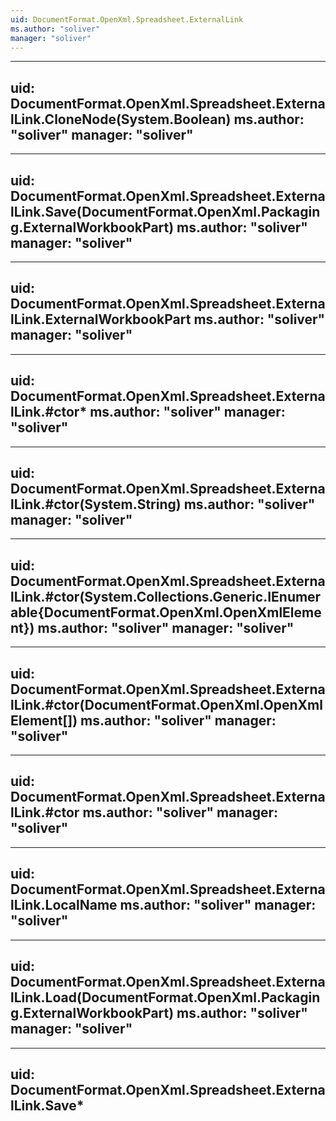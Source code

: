 ```yaml
---
uid: DocumentFormat.OpenXml.Spreadsheet.ExternalLink
ms.author: "soliver"
manager: "soliver"
---
```


---
uid: DocumentFormat.OpenXml.Spreadsheet.ExternalLink.CloneNode(System.Boolean)
ms.author: "soliver"
manager: "soliver"
---

---
uid: DocumentFormat.OpenXml.Spreadsheet.ExternalLink.Save(DocumentFormat.OpenXml.Packaging.ExternalWorkbookPart)
ms.author: "soliver"
manager: "soliver"
---

---
uid: DocumentFormat.OpenXml.Spreadsheet.ExternalLink.ExternalWorkbookPart
ms.author: "soliver"
manager: "soliver"
---

---
uid: DocumentFormat.OpenXml.Spreadsheet.ExternalLink.#ctor*
ms.author: "soliver"
manager: "soliver"
---

---
uid: DocumentFormat.OpenXml.Spreadsheet.ExternalLink.#ctor(System.String)
ms.author: "soliver"
manager: "soliver"
---

---
uid: DocumentFormat.OpenXml.Spreadsheet.ExternalLink.#ctor(System.Collections.Generic.IEnumerable{DocumentFormat.OpenXml.OpenXmlElement})
ms.author: "soliver"
manager: "soliver"
---

---
uid: DocumentFormat.OpenXml.Spreadsheet.ExternalLink.#ctor(DocumentFormat.OpenXml.OpenXmlElement[])
ms.author: "soliver"
manager: "soliver"
---

---
uid: DocumentFormat.OpenXml.Spreadsheet.ExternalLink.#ctor
ms.author: "soliver"
manager: "soliver"
---

---
uid: DocumentFormat.OpenXml.Spreadsheet.ExternalLink.LocalName
ms.author: "soliver"
manager: "soliver"
---

---
uid: DocumentFormat.OpenXml.Spreadsheet.ExternalLink.Load(DocumentFormat.OpenXml.Packaging.ExternalWorkbookPart)
ms.author: "soliver"
manager: "soliver"
---

---
uid: DocumentFormat.OpenXml.Spreadsheet.ExternalLink.Save*
---
